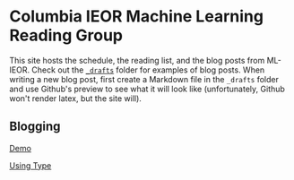 # Columbia IEOR Machine Learning Reading Group

This site hosts the schedule, the reading list, and the blog posts from ML-IEOR. Check out the [`_drafts`](https://github.com/ml-ieor/ml-ieor.github.io/tree/master/_drafts) folder for examples of blog posts. When writing a new blog post, first create a Markdown file in the `_drafts` folder and use Github's preview to see what it will look like (unfortunately, Github won't render latex, but the site will).

## Blogging

[Demo](https://rohanchandra.github.io/type-theme/)

[Using Type](https://rohanchandra.github.io/project/type/)
